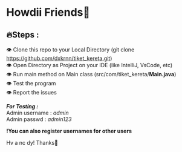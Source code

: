 # Howdii Friends👋

## 🔥Steps : 

👁 Clone this repo to your Local Directory (git clone https://github.com/dxkrnn/tiket_kereta.git)<br>
👁 Open Directory as Project on your IDE (like IntelliJ, VsCode, etc)<br>
👁 Run main method on Main class (src/com/tiket_kereta/**Main.java**)<br>
👁 Test the program<br>
👁 Report the issues<br>

***For Testing :*** <br>
Admin username  : *admin* <br>
Admin passwd    : *admin123* <br>

**!You can also register usernames for other users**

Hv a nc dy! Thanks🤗
